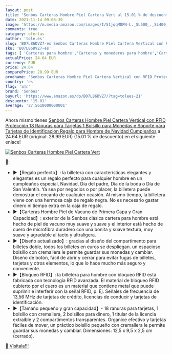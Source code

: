 ```yaml
---
layout: post
title: 'Senbos Carteras Hombre Piel Cartera Vert al 15.01 % de descuento'
date: 2021-11-14 09:08:39
image: 'https://m.media-amazon.com/images/I/51jqqMDPN-L._SL500_._SL400_.jpg'
comments: true
category: ofertas
author: 'tole.es'
slug: 'B07L86DVZ7-es Senbos Carteras Hombre Piel Cartera Vertical con RFID...'
sku: 'B07L86DVZ7-es'
tags: [ 'Carteras para hombre','Carteras y monederos para hombre','Carteras, monederos y tarjeteros','Equipaje','navidad','senbos', ]
actualPrice: 24.64 EUR
currency: EUR
price: 24.64
comparePrice: 28.99 EUR
prodname: 'Senbos Carteras Hombre Piel Cartera Vertical con RFID Protección  18 Ranuras para Tarjetas 1 Bolsillo para Monedas e Soporte para Tarjetas de Identificación  Regalo para Hombre de Navidad  Cumpleaños'
country: 'es'
flag: '🇪🇸'
brand: 'Senbos'
buyurl: 'https://www.amazon.es/dp/B07L86DVZ7/?tag=tolees-21'
descuento: '15.01'
average: '27.5610000000001'
---
```


Ahora mismo tienes [Senbos Carteras Hombre Piel Cartera Vertical con RFID Protección  18 Ranuras para Tarjetas 1 Bolsillo para Monedas e Soporte para Tarjetas de Identificación  Regalo para Hombre de Navidad  Cumpleaños](https://www.amazon.es/dp/B07L86DVZ7/?tag=tolees-21) a 24.64 EUR (original: 28.99 EUR) (15.01 %  de descuento) en el siguiente enlace!

[![Senbos Carteras Hombre Piel Cartera Vert](https://m.media-amazon.com/images/I/51jqqMDPN-L._SL500_._SL400_.jpg)](https://www.amazon.es/dp/B07L86DVZ7/?tag=tolees-21)

🔎:

- ▶【Regalo perfecto】: la billetera con características elegantes y elegantes es un regalo perfecto para cualquier hombre en un cumpleaños especial, Navidad, Día del padre, Día de la boda o Día de San Valentín. Ya sea por negocios o por placer, la billetera puede demostrar el encanto de cualquier ocasión. Al mismo tiempo, la billetera viene con una hermosa caja de regalo negra. No es necesario gastar dinero ni tiempo extra en la caja de regalo.
- ▶【Carteras Hombre Piel de Vacuno de Primera Capa y Gran Capacidad】: exterior de la Senbos clásica cartera para hombre está hecho de piel de vacuno muy suave y suave y el interior está hecho de cuero de microfibra duradero con una bonita y suave textura, muy suave y agradable al tacto y ultraligera.
- ▶【Diseño actualizado】: gracias al diseño del compartimento para billetes doble, todos los billetes en euros se despliegan. un espacioso bolsillo con cremallera le permite guardar sus monedas y cambiar. Diseño de botón, fácil de abrir y cerrar para evitar fugas de billetes, tarjetas y otros elementos, lo que lo hace mucho más seguro y conveniente.
- ▶【Bloqueo RFID】: la billetera para hombre con bloqueo RFID está fabricada con tecnología RFID avanzada. El material de bloqueo RFID cubierto por el cuero es un material que contiene metal que puede suprimir e interferir con la señal RFID, p. Ej. Señales de frecuencia de 13,56 MHz de tarjetas de crédito, licencias de conducir y tarjetas de identificación.
- ▶【Tamaño pequeño y gran capacidad】- 18 ranuras para tarjetas, 1 bolsillo con cremallera, 2 bolsillos para dinero, 1 titular de la licencia extraíble y 2 compartimentos transparentes. Organice efectivo y tarjetas fáciles de mover, un práctico bolsillo pequeño con cremallera le permite guardar sus monedas y cambiar. Dimensiones: 12,5 x 9,5 x 2,5 cm (cerrado).

[🛒 Visítala!!!](https://www.amazon.es/dp/B07L86DVZ7/?tag=tolees-21)
